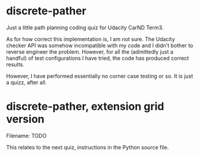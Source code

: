 # discrete-pather

Just a little path planning coding quiz for Udacity CarND Term3.

As for how correct this implementation is, I am not sure. The Udacity checker API was somehow incompatible
with my code and I didn't bother to reverse engineer the problem. However, for all the (admittedly just a handful)
of test configurations I have tried, the code has produced correct results.

However, I have performed essentially no corner case testing or so. It is just a quizz, after all.

# discrete-pather, extension grid version

Filename: TODO

This relates to the next quiz, instructions in the Python source file.